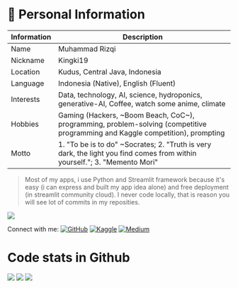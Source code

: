 # 👤 Personal Information
| Information | Description |
| ----------- | ----------- |
| Name | Muhammad Rizqi |
| Nickname | Kingki19 |
| Location | Kudus, Central Java, Indonesia |
| Language | Indonesia (Native), English (Fluent) |
| Interests | Data, technology, AI, science, hydroponics, generative-AI, Coffee, watch some anime, climate |
| Hobbies | Gaming (Hackers, ~Boom Beach, CoC~), programming, problem-solving (competitive programming and Kaggle competition), prompting | 
| Motto | 1. "To be is to do" ~Socrates; 2. "Truth is very dark, the light you find comes from within yourself."; 3. "Memento Mori" |

> Most of my apps, i use Python and Streamlit framework because it's easy (i can express and built my app idea alone) and free deployment (in streamlit community cloud). I never code locally, that is reason you will see lot of commits in my reposities.

![](https://komarev.com/ghpvc/?username=Kingki19&label=visitors)

Connect with me:
[![GitHub](https://img.shields.io/badge/GitHub-Kingki19-blue?logo=github)](https://github.com/Kingki19) [![Kaggle](https://img.shields.io/badge/Kaggle-kingki19-blue?logo=kaggle)](https://www.kaggle.com/kingki19) [![Medium](https://img.shields.io/badge/Medium-Muhammad%20Rizqi-blue?logo=medium)](https://medium.com/@mrizqi6061)

# Code stats in Github
![](http://github-profile-summary-cards.vercel.app/api/cards/profile-details?username=Kingki19&theme=nord_bright)
![](http://github-profile-summary-cards.vercel.app/api/cards/stats?username=Kingki19&theme=nord_bright)
![](http://github-profile-summary-cards.vercel.app/api/cards/productive-time?username=Kingki19&theme=nord_bright&utcOffset=8)
<!--
**Kingki19/Kingki19** is a ✨ _special_ ✨ repository because its `README.md` (this file) appears on your GitHub profile.

Here are some ideas to get you started:

- 🔭 I’m currently working on ...
- 🌱 I’m currently learning ...
- 👯 I’m looking to collaborate on ...
- 🤔 I’m looking for help with ...
- 💬 Ask me about ...
- 📫 How to reach me: ...
- 😄 Pronouns: ...
- ⚡ Fun fact: ...
-->
